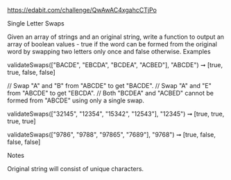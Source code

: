 https://edabit.com/challenge/QwAwAC4xgahcCTjPo

Single Letter Swaps

Given an array of strings and an original string, write a function to output an array of boolean values - true if the word can be formed from the original word by swapping two letters only once and false otherwise.
Examples

validateSwaps(["BACDE", "EBCDA", "BCDEA", "ACBED"], "ABCDE")
➞ [true, true, false, false]

// Swap "A" and "B" from "ABCDE" to get "BACDE".
// Swap "A" and "E" from "ABCDE" to get "EBCDA".
// Both "BCDEA" and "ACBED" cannot be formed from "ABCDE" using only a single swap.

validateSwaps(["32145", "12354", "15342", "12543"], "12345")
➞ [true, true, true, true]

validateSwaps(["9786", "9788", "97865", "7689"], "9768")
➞ [true, false, false, false]

Notes

Original string will consist of unique characters.